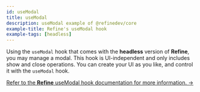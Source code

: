```yaml
---
id: useModal
title: useModal
description: useModal example of @refinedev/core
example-title: Refine's useModal hook
example-tags: [headless]
---
```


Using the `useModal` hook that comes with the **headless** version of **Refine**, you may manage a modal. This hook is UI-independent and only includes show and close operations. You can create your UI as you like, and control it with the `useModal` hook.

[Refer to the **Refine** useModal hook documentation for more information. →](/docs/core/hooks/utilities/use-modal)

<CodeSandboxExample path="core-use-modal" />
